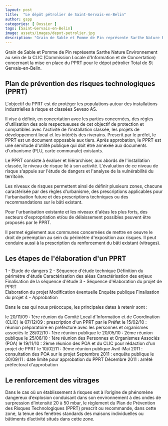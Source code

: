 ```yaml
---
layout: post
title:  "Le dépôt pétrolier de Saint-Gervais-en-Belin"
author: gspp
categories: [ Dossier ]
tags: [Saint-Gervais-en-Belin]
image: assets/images/depot-petrolier.jpg
description: "Grain de Sable et Pomme de Pin représente Sarthe Nature Environnement au sein de la commission locale (CLIC) concernant la mise en place du PPRT pour le dépôt pétrolier Total de St Gervais-en-Belin."
---
```


Grain de Sable et Pomme de Pin représente Sarthe Nature Environnement au sein de la CLIC (Commission Locale d'Information et de Concertation) concernant la mise en place du PPRT pour le dépot pétrolier Total de St Gervais-en-Belin.

## Plan de prévention des risques technologiques (PPRT)

L'objectif du PPRT est de protéger les populations autour des installations industrielles à risque et classées Seveso AS.

Il vise à définir, en concertation avec les parties concernées, des règles d'utilisation des sols respectueuses de cet objectif de protection et compatibles avec l'activité de l'installation classée, les projets de développement local et les intérêts des riverains.
Prescrit par le préfet, le PPRT est un document opposable aux tiers. Après approbation, le PPRT est une servitude d'utilité publique qui doit être annexée aux documents d'urbanisme (PLU, carte communale) existants.

Le PPRT consiste à évaluer et hiérarchiser, aux abords de l'installation classée, le niveau de risque lié à son activité. L'évaluation de ce niveau de risque s'appuie sur l'étude de dangers et l'analyse de la vulnérabilité du territoire.

Les niveaux de risques permettent ainsi de définir plusieurs zones, chacune caractérisée par des règles d'urbanisme, des prescriptions applicables pour l'urbanisation future et des prescriptions techniques ou des recommandations sur le bâti existant.

Pour l'urbanisation existante et les niveaux d'aléas les plus forts, des secteurs d'expropriation et/ou de délaissement possibles peuvent être proposés par le PPRT.

Il permet également aux communes concernées de mettre en oeuvre le droit de préemption au sein du périmètre d'exposition aux risques. Il peut conduire aussi à la prescription du renforcement du bâti existant (vitrages).

## Les étapes de l'élaboration d'un PPRT

1 - Etude de dangers
2 - Séquence d'étude technique
	Définition du périmètre d'étude
	Caractérisation des aléas
	Caractérisation des enjeux
	Finalisation de la séquence d'étude
3 - Séquence d'élaboration du projet de PPRT	
	Elaboration du projet
	Modification éventuelle
	Enquête publique
	Finalisation du projet
4 - Approbation

Dans le cas qui nous préoccupe, les principales dates à retenir sont :

le 20/11/09 : 1ère réunion du Comité Local d'Information et de Coordination (CLIC)
le 07/12/09 : prescription d'un PPRT par le Préfet
le 15/02/10 : réunion préparatoire en préfecture avec les personnes et organismes associés
le 28/02/10 : 1ère réunion publique
le 20/05/10 : 2ème réunion publique
le 25/06/10 : 1ère réunion des Personnes et Organismes Associés (POA)
le 19/11/10 : 2ème réunion des POA et du CLIC pour rédaction d'un projet de PPRT
le 10/02/11 : 3ème réunion publique
Avril-Mai 2011 : consultation des POA sur le projet
Septembre 2011 : enquête publique
le 30/09/11 : date limite pour approbation du PPRT
Décembre 2011 : arrêté préfectoral d'approbation


## Le renforcement des vitrages

Dans le cas où un établissement à risques est à l’origine de phénomène dangereux d’explosion conduisant dans son environnement à des ondes de surpression d’intensité 20 à 50 mbar, le règlement du Plan de Prévention des Risques Technologiques (PPRT) prescrit ou recommande, dans cette zone, la tenue des fenêtres standards des maisons individuelles ou bâtiments d’activité situés dans cette zone.